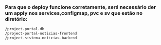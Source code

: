 ### Para que o deploy funcione corretamente, será necessário der um apply nos services,configmap, pvc e sv que estão no diretório:

```bash
/project-portal-db
/project-portal-noticias-frontend
/project-sistema-noticias-backend
```